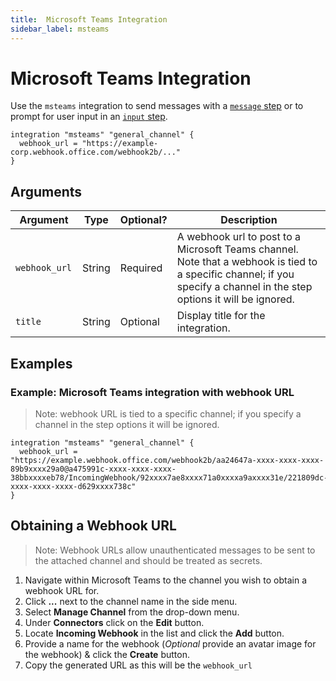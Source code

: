 ```yaml
---
title:  Microsoft Teams Integration
sidebar_label: msteams
---
```


# Microsoft Teams Integration

Use the `msteams` integration to send messages with a [`message` step](/docs/flowpipe-hcl/step/message) or to prompt for user input in an [`input` step](/docs/flowpipe-hcl/step/input).

```hcl
integration "msteams" "general_channel" {
  webhook_url = "https://example-corp.webhook.office.com/webhook2b/..."
}
```

## Arguments

| Argument        | Type      | Optional?   | Description
|-----------------|-----------|-------------|-----------------
| `webhook_url `  | String	  | Required	  | A webhook url to post to a Microsoft Teams channel. Note that a webhook is tied to a specific channel; if you specify a channel in the step options it will be ignored.
| `title`         | String    | Optional    | Display title for the integration.

## Examples

### Example: Microsoft Teams integration with webhook URL

> Note: webhook URL is tied to a specific channel; if you specify a channel in the step options it will be ignored.

```hcl
integration "msteams" "general_channel" {
  webhook_url = "https://example.webhook.office.com/webhook2b/aa24647a-xxxx-xxxx-xxxx-89b9xxxx29a0@a475991c-xxxx-xxxx-xxxx-38bbxxxxeb78/IncomingWebhook/92xxxx7ae8xxxx71a0xxxxa9axxxx31e/221809dc-xxxx-xxxx-xxxx-d629xxxx738c"
}
```

## Obtaining a Webhook URL

> Note: Webhook URLs allow unauthenticated messages to be sent to the attached channel and should be treated as secrets.

1. Navigate within Microsoft Teams to the channel you wish to obtain a webhook URL for.
1. Click **...** next to the channel name in the side menu.
1. Select **Manage Channel** from the drop-down menu.
1. Under **Connectors** click on the **Edit** button.
1. Locate **Incoming Webhook** in the list and click the **Add** button.
1. Provide a name for the webhook (_Optional_ provide an avatar image for the webhook) & click the **Create** button.
1. Copy the generated URL as this will be the `webhook_url`
